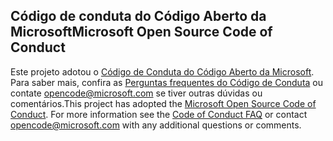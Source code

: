 ## <a name="microsoft-open-source-code-of-conduct"></a><span data-ttu-id="348a3-101">Código de conduta do Código Aberto da Microsoft</span><span class="sxs-lookup"><span data-stu-id="348a3-101">Microsoft Open Source Code of Conduct</span></span>
<span data-ttu-id="348a3-p101">Este projeto adotou o [Código de Conduta do Código Aberto da Microsoft](https://opensource.microsoft.com/codeofconduct/). Para saber mais, confira as [Perguntas frequentes do Código de Conduta](https://opensource.microsoft.com/codeofconduct/faq/) ou contate [opencode@microsoft.com](mailto:opencode@microsoft.com) se tiver outras dúvidas ou comentários.</span><span class="sxs-lookup"><span data-stu-id="348a3-p101">This project has adopted the [Microsoft Open Source Code of Conduct](https://opensource.microsoft.com/codeofconduct/). For more information see the [Code of Conduct FAQ](https://opensource.microsoft.com/codeofconduct/faq/) or contact [opencode@microsoft.com](mailto:opencode@microsoft.com) with any additional questions or comments.</span></span>